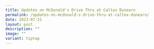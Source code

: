 ```yaml
---
title: Updates on McDonald's Drive Thru at Caltex Dunearn
permalink: /updates-on-mcdonald-s-drive-thru-at-caltex-dunearn/
date: 2023-07-21
layout: post
description: ""
image: ""
variant: tiptap
---
```

